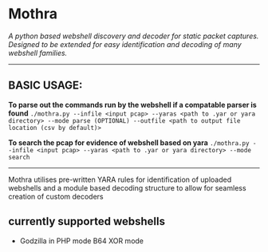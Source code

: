 # Mothra

*A python based webshell discovery and decoder for static packet captures. Designed to be extended for easy identification and decoding of many webshell families.*

---

## BASIC USAGE: 

**To parse out the commands run by the webshell if a compatable parser is found**
`./mothra.py --infile <input pcap> --yaras <path to .yar or yara directory> --mode parse (OPTIONAL) --outfile <path to output file location (csv by default)>` 


**To search the pcap for evidence of webshell based on yara**
`./mothra.py --infile <input pcap> --yaras <path to .yar or yara directory> --mode search` 

---
  
Mothra utilises pre-written YARA rules for identification of uploaded webshells and a module based decoding structure to allow for seamless creation of custom decoders

## currently supported webshells
- Godzilla in PHP mode B64 XOR mode


